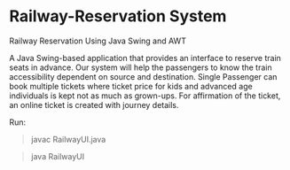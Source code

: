 # Railway-Reservation System
Railway Reservation Using Java Swing and AWT

A Java Swing-based application that provides an interface to reserve train seats in advance. Our system will help the passengers to know the train accessibility dependent on source and destination. Single Passenger can book multiple tickets where ticket price for kids and advanced age individuals is kept not as much as grown-ups. For affirmation of the ticket, an online ticket is created with journey details.

Run:

>javac RailwayUI.java

>java RailwayUI

